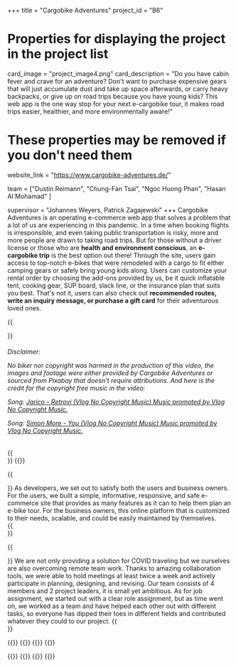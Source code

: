 +++
title = "Cargobike Adventures"
project_id = "B6"

# Properties for displaying the project in the project list
card_image = "project_image4.png"
card_description = "Do you have cabin fever and crave for an adventure? Don't want to purchase expensive gears that will just accumulate dust and take up space afterwards, or carry heavy backpacks, or give up on road trips because you have young kids? This web app is the one way stop for your next e-cargobike tour, it makes road trips easier, healthier, and more environmentally aware!"

# These properties may be removed if you don't need them

website_link = "https://www.cargobike-adventures.de/"

team = ["Dustin Reimann",
"Chung-Fan Tsai",
"Ngoc Huong Phan",
"Hasan Al Mohamad"
]

supervisor = "Johannes Weyers, Patrick Zagajewski"
+++
Cargobike Adventures is an operating e-commerce web app that solves a problem that a lot of us are experiencing in this pandemic. In a time when booking flights is irresponsible, and even taking public transportation is risky, more and more people are drawn to taking road trips. But for those without a driver license or those who are **health and environment conscious**, an **e-cargobike trip** is the best option out there! Through the site, users gain access to top-notch e-bikes that were remodeled with a cargo to fit either camping gears or safely bring young kids along. Users can customize your rental order by choosing the add-ons provided by us, be it quick inflatable tent, cooking gear, SUP board, slack line, or the insurance plan that suits you best. That's not it, users can also check out **recommended routes, write an inquiry message, or purchase a gift card** for their adventurous loved ones.


{{<section title="Promo Video">}}
<h6>
Disclaimer:

No biker nor copyright was harmed in the production of this video, the images and footage were either provided by Cargobike Adventures or sourced from Pixabay that doesn't require attributions. And here is the credit for the copyright free music in the video:

Song: [Jarico - Retrovi (Vlog No Copyright Music) 
Music promoted by Vlog No Copyright Music.](https://youtu.be/2w9P1yvAkBw)

Song: [Simon More - You (Vlog No Copyright Music)
Music promoted by Vlog No Copyright Music.](https://youtu.be/lMJCoZoVpHY)
</h6>
{{</section>}}
{{<mediathek id="6272636b176e07ac1773ef7a2bf3f690">}}


{{<section title="Our Goals">}}
As developers, we set out to satisfy both the users and business owners. For the users, we built a simple, informative, responsive, and safe e-commerce site that provides as many features as it can to help them plan an e-bike tour. For the business owners, this online platform that is customized to their needs, scalable, and could be easily maintained by themselves.  
{{</section>}}


{{<section title="The Team">}}
We are not only providing a solution for COVID traveling but we ourselves are also overcoming remote team work. Thanks to amazing collaboration tools, we were able to hold meetings at least twice a week and actively participate in planning, designing, and revising. Our team consists of 4 members and 2 project leaders, it is small yet ambitious. As for job assignment, we started out with a clear role assignment, but as time went on, we worked as a team and have helped each other out with different tasks, so everyone has dipped their toes in different fields and contributed whatever they could to our project. 
{{</section >}}

{{<gallery>}}
{{<team-member image="portrait_johannes.jpg" name="Johannes Weyers">}}
{{<team-member image="portrait_patrick.jpg" name="Patrick Zagajewski">}}
{{<team-member image="portrait_fan.png" name="Chung-Fan Tsai">}}

{{<team-member image="portrait_hasan.jpg" name="Hasan Al Mohamad">}}
{{<team-member image="portrait_huong.jpg" name="Ngoc Huong Phan">}}
{{<team-member image="portrait_dustin.jpg" name="Dustin Reimann">}}
{{</gallery>}}
